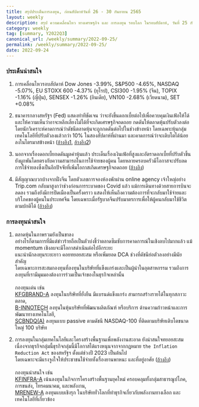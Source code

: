 ```yaml
---
title: สรุปประเด็นการลงทุน, ก่อนสัปดาห์วันที่ 26 - 30 กันยายน 2565
layout: weekly
description: สรุป ความเคลื่อนไหว ทางเศรษฐกิจ และ การลงทุน รอบโลก ในรอบสัปดาห์, วันที่ 25 กันยายน 2565
category: weekly
tag: [summary, Y2022Q3]
canonical_url: /weekly/summary/2022-09-25/
permalink: /weekly/summary/2022-09-25/
date: 2022-09-24
---
```


### ประเด็นน่าสนใจ

1. การเคลื่อนไหวรอบสัปดาห์ Dow Jones -3.99%, S&P500 -4.65%, NASDAQ -5.07%, EU STOXX 600 -4.37% (ยุโรป), CSI300 -1.95% (จีน), TOPIX -1.16% (ญี่ปุ่น), SENSEX -1.26% (อินเดีย), VN100 -2.68% (เวียดนาม), SET +0.08%

2. ธนาคารกลางสหรัฐฯ (Fed) แสดงท่าทีชัดเจน ว่าจะยังขึ้นดอกเบี้ยต่อไปเพื่อควบคุมเงินเฟ้อให้ได้ และให้ความเห็นว่าอาจะหลีกเลี่ยงไม่ได้ที่จะเกิดเศรษฐกิจถดถอย กดดันให้ตลาดหุ้นปรับตัวลงต่อ โดยนักวิเคราะห์คาดการณ์ว่าดัชนีตลาดหุ้นจะถูกกดดันต่อไปในช่วงข้างหน้า โดยเฉพาะหุ้นกลุ่มเทคโนโลยีที่ปรับตัวลงแล้วกว่า 10% ในสองสัปดาห์ที่ผ่านมา และคาดการณ์ว่าจะเติบโตได้น้อยลงในไตรมาสข้างหน้า
([อ้างอิง1](https://www.cnbc.com/2022/09/22/futures-inch-higher-following-another-day-of-losses-after-fed-rate-hike-sell-offs.html), 
[อ้างอิง2](https://www.cnbc.com/2022/09/23/tech-stocks-worst-two-week-stretch-since-the-start-of-pandemic.html)) 

3. นอกจากเรื่องดอกเบี้ยกดดันมูลค่าหุ้นแล้ว ประเด็นเรื่องเงินเฟ้อที่สูงและอัตราดอกเบี้ยที่ปรับตัวขึ้นยังผูกพันโดยตรงกับความสามารถในการใช้จ่ายของผู้คน โดยหลายครอบครัวมีโอกาสจะปรับลดการใช้จ่ายลงซึ่งเป็นอีกปัจจัยที่เพิ่มโอกาสเกิดเศรษฐกิจถดถอย
([อ้างอิง](https://www.cnbc.com/2022/09/23/borrowing-costs-hit-multi-year-highs-after-fed-hike.html)) 

4. มีสัญญาณบวกบ้างจากฝั่งจีน โดยตัวเลขการจองห้องพักผ่าน online agency เจ้าใหญ่อย่าง Trip.com กลับมาสูงกว่าช่วงก่อนการระบาดของ Covid แล้ว แม้การเดินทางด้วยสายการบินจะลดลง รวมถึงยังมีการปิดเมืองเป็นครั้งคราว แสดงให้เห็นถึงความต้องการที่จะกลับมาใช้จ่ายและบริโภคของผู้คนในประเทศจีน โดยเฉพาะเมื่อรัฐบาลจีนปรับมาตรการเพื่อให้ผู้คนกลับมาใช้ชีวิตตามปกติได้
([อ้างอิง](https://www.cnbc.com/2022/09/22/tripcom-says-china-hotel-bookings-are-surpassing-pre-pandemic-levels.html)) 



### การลงทุนน่าสนใจ

1. ตลาดหุ้นในภาพรวมยังเป็นขาลง  
อย่างไรก็ตามการที่มีแต่ข่าวร้ายถือเป็นตัวบ่งชี้ว่าตลาดซึมซับการคาดการณ์ในเชิงลบไปมากแล้ว แม้ momentum เชิงลบจะมีโอกาสดำเนินต่อไปอีกระยะ  
แนะนำนักลงทุนระยะยาว คอยทยอยสะสม หรือเพิ่มยอด DCA ช่วงที่ดัชนีย่อตัวลงอย่างมีนัยสำคัญ  
โดยเฉพาะการสะสมกองทุนที่ลงทุนในบริษัทที่แข็งแกร่งและเป็นผู้นำในอุตสาหกรรม รวมถึงการลงทุนที่เรามีมุมมองต้องการร่วมเป็นเจ้าของในธุรกิจเหล่านั้น <br><br>
กองทุนเด่น เช่น  
[KFGBRAND-A](https://www.finnomena.com/fund/KFGBRAND-A) ลงทุนในบริษัทที่ยั่งยืน มีแบรนด์แข็งแกร่ง สามารถสร้างรายได้ในทุกสภาวะตลาด,  
[B-INNOTECH](https://www.finnomena.com/fund/B-INNOTECH) ลงทุนในหุ้นบริษัทที่พัฒนาผลิตภัณฑ์ หรือบริการ ด้านความก้าวหน้าและการพัฒนาทางเทคโนโลยี,  
[SCBNDQ(A)](https://www.finnomena.com/fund/SCBNDQ(A)) ลงทุนแบบ passive ตามดัชนี NASDAQ-100 ที่ติดตามบริษัทเติบโตขนาดใหญ่ 100 บริษัท

2. การลงทุนในกลุ่มเทคโนโลยีและโครงสร้างพื้นฐานเพื่อพลังงานสะอาด ยังน่าสนใจทยอยสะสม  
เนื่องจากธุรกิจกลุ่มนี้ธุรกิจกลุ่มนี้มีโอกาสได้แรงหนุนจากจากกฎหมาย `the Inflation Reduction Act` ของสหรัฐฯ ตั้งแต่ช่วงปี 2023 เป็นต้นไป  
โดยเฉพาะจะมีแรงจูงใจให้ประชาชนใช้จ่ายทั้งเรื่องยานพาหนะ และที่อยู่อาศัย 
([อ้างอิง](https://www.cnbc.com/2022/09/03/inflation-reduction-act-when-to-claim-climate-tax-breaks-rebates.html))<br><br>
กองทุนน่าสนใจ เช่น  
[KFINFRA-A](https://www.finnomena.com/fund/KFINFRA-A) เน้นลงทุนในกิจการโครงสร้างพื้นฐานยุคใหม่ ครอบคลุมทั้งกลุ่มสาธารณูปโภค, การขนส่ง, โทรคมนาคม, และพลังงาน,  
[MRENEW-A](https://www.finnomena.com/fund/MRENEW-A) ลงทุนแบบเชิงรุก ในบริษัททั่วโลกที่ทำธุรกิจเกี่ยวกับพลังงานทางเลือก และเทคโนโลยีที่เกี่ยวข้อง 